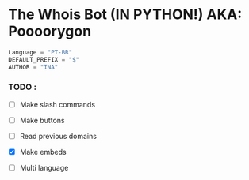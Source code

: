 # The Whois Bot (IN PYTHON!) AKA: Poooorygon

```python
Language = "PT-BR"
DEFAULT_PREFIX = "$"
AUTHOR = "INA"
```

### TODO :

- [ ] Make slash commands

- [ ] Make buttons

- [ ] Read previous domains

- [x] Make embeds

- [ ] Multi language![]()
